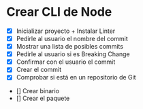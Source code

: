# Crear CLI de Node

- [X] Inicializar proyecto + Instalar Linter
- [X] Pedirle al usuario el nombre del commit
- [X] Mostrar una lista de posibles commits
- [X] Pedirle al usuario si es Breaking Change
- [X] Confirmar con el usuario el commit
- [X] Crear el commit
- [X] Comprobar si está en un repositorio de Git
- [] Crear binario
- [] Crear el paquete